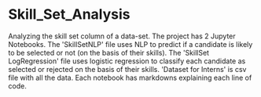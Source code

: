 # Skill_Set_Analysis
Analyzing the skill set column of a data-set. 
The project has 2 Jupyter Notebooks.
The 'SkillSetNLP' file uses NLP to predict if a candidate is likely to be selected or not (on the basis of their skills).
The 'SkillSet LogRegression' file uses logistic regression to classify each candidate as selected or rejected on the basis of their skills.
'Dataset for Interns' is  csv file with all the data.
Each notebook has markdowns explaining each line of code.
